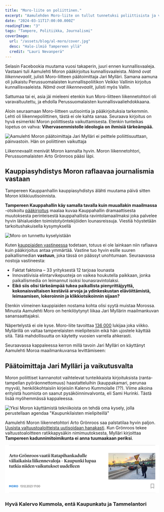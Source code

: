 ```yaml
---
title: "Moro-liite on poliittinen."
excerpt: "Aamulehden Moro-liite on tullut tunnetuksi poliittisista ja värittyneistä kannanotoista. Muutama päivä takaperin Kauppahallin Kauppiasyhdistys joutui puuttumaan asiaan."
date: "2024-03-11T17:00:00.000Z"
readingTime: "3"
tags: "Tampere, Politiikka, Journalismi"
coverImage:
  url: "/assets/blog/al-moro/cover.jpg"
  desc: "Halo-ilmiö Tampereen yllä"
  credit: "Lauri Nevanperä"
---
```


Selasin Facebookia muutama vuosi takaperin, juuri ennen kunnallisvaaleja. Vastaani tuli Aamulehti Moron pääkirjoitus kunnallisvaaleista. _Nämä ovat liikennevaalit_, julisti Moro-liitteen päätoimittaja Jari Mylläri. Samana aamuna oli julkaistu Perussuomalaisten kunnallispoliitikon Veikko Vallinin kirjoitus kunnallisvaaleista. _Nämä ovat liikennevaalit_, julisti myös Vallin.

Sattumaa tai ei, asia jäi mieleeni etenkin kun Moro-liitteen liikennetohtori oli varavaltuutettu, ja ehdolla Perussuomalaisten kunnallisvaaliehdokkaana.

Aloin seuraamaan Moro-liitteen uutisointia ja pääkirjoituksia tarkemmin. Lehti oli liikennepoliittinen, tästä ei ole kahta sanaa. Seuraava kirjoitus on hyvä esimerkki Moron poliittisesta vaikuttamisesta. Etenkin tunteikas lopetus on vahva: **Vihervasemmistolle ideologia on ihmisiä tärkeämpää.**

![Aamulehti Moron päätoimittaja Jari Mylläri ei peittele poliittisuuttaan, päinvastoin. Hän on poliittinen vaikuttaja](/assets/blog/al-moro/artikkeli.JPG)

Liikennevaalit menivät Moron kannalta hyvin. Moron liikennetohtori, Perussuomalaisten Arto Grönroos pääsi läpi.

## Kauppiasyhdistys Moron raflaavaa journalismia vastaan

Tampereen Kauppanhallin kauppiasyhdistys älähti muutama päivä sitten Moron klikkiuutisoinnista.

**Tampereen Kauppahallin käy samalla tavalla kuin muuallakin maailmassa** -otsikoitu [pääkirjoitus](https://www.aamulehti.fi/moro/art-2000010274835.html) maalaa kuvaa Kauppahallin dramaattisesta muutoksesta perinteisestä kauppahallista ravintolamaailmaksi joka palvelee hyvin lähialueiden toimistotyöntekijöiden lounasreissuja. Viestiä höystetään tarkoitushakuisella kysymyksellä

![Moro on tunnettu kyselyistään](/assets/blog/al-moro/viikon-kysymys.jpg)

Kuten [kauppiaiden vastineessa](https://kauppahalli.tampere.fi/paivanpolttavat/vastine-kauppahalli-haastaa-aamulehden-klikkiuutisoinnin-luodut-mielikuvat-yksipuolisia-ja-ymmartamattomia/) todetaan, totuus ei ole lainkaan niin raflaava kuin pääkirjoitus antaa ymmärtää. Vastine tuo hyvin esille suuren paikallismedian **vastuun**, joka tässä on päässyt unohtumaan. Seuraavassa nostoja vastineesta:

- Faktat faktoina – 33 yrityksestä 12 tarjoaa lounasta
- Innovatiivisia elintarvikepuoteja on vaikea houkutella paikkaan, jonka paikallismedia on leimannut isoksi lounasravintolaksi.
- **Eikö siis olisi tärkeämpää tukea paikallista pienyrittäjyyttä, kokonaisvaltaisen kestäviä arvoja ja ydinkeskustan elävöittämistä, leimaamisen, lokeroinnin ja klikkiotsikoinnin sijaan?**

Etenkin viimeinen kauppiaiden nostama kohta olisi syytä muistaa Morossa. Minusta Aamulehti Moro on henkilöytynyt liikaa Jari Myllärin maailmankuvan sanansaattajaksi.

Näpertelystä ei ole kyse. Moro-liite tavoittaa [136 000](https://www.aamulehti.fi/kotimaa/art-2000009870739.html) lukijaa joka viikko. Myllärillä on valtaa tamperelaisten mielipiteisiin eikä hän ujostele käyttää sitä. Tätä mahdollisuutta on käytetty vuosien varrella ahkerasti.

Seuraavassa kappaleessa kerron millä tavoin Jari Mylläri on käyttänyt Aamulehti Moroa maailmankuvansa levittämiseen:

## Päätoimittaja Jari Mylläri ja vaikutusvalta

Moron poliittiset kannanotot vaihtelevat tunteikkaista kirjoituksista (ranta-tampellan pyöräonnettomuus) haastatteluihin (kauppakamari, perunaa myyvä), henkilökohtaisiin kirjeisiin Kalervo Kummolalle (??). Viime aikoina erityistä huomiota on saanut pysäköinninvalvonta, eli Sami Hurinki. Tästä lisää myöhemmässä kappaleessa.

![Yksi Moron käyttämistä tekniikoista on tehdä oma kysely, jolla perustellaan agendaa "Kaupunkilaisten mielipiteillä"](/assets/blog/al-moro/kaupunkilaiset.jpg)

Aamulehti Moron liikennetohtori Arto Grönroos saa palstatilaa hyvin paljon. [Uusista valtuustoaloitteista uutisoidaan hanakasti](https://www.aamulehti.fi/moro/art-2000010147041.html). Kun Grönroos tekee valtuustoaloitteen ratikkapysäkin nimimuutoksesta, Mylläri kirjoittaa **Tampereen kadunnimitoimikunta ei anna tuumaakaan periksi**.

![Moron liikennetohtoria, Perussuomalaisten kunnanvaltuutettua Arto Grönroosia buffataan usein](../public/assets/blog/al-moro/gronroos.jpg)

### Hyvä Kalervo Kummola, entä Kaupunkatu ja Tammelantori

